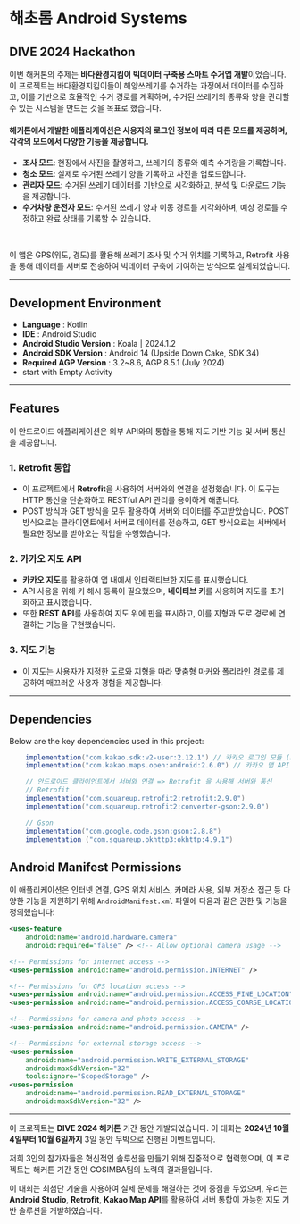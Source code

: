 # 해초롬 Android Systems

## DIVE 2024 Hackathon

이번 해커톤의 주제는 **바다환경지킴이 빅데이터 구축용 스마트 수거앱 개발**이었습니다. 이 프로젝트는 바다환경지킴이들이 해양쓰레기를 수거하는 과정에서 데이터를 수집하고, 이를 기반으로 효율적인 수거 경로를 계획하며, 수거된 쓰레기의 종류와 양을 관리할 수 있는 시스템을 만드는 것을 목표로 했습니다.
<br>

#### 해커톤에서 개발한 애플리케이션은 사용자의 로그인 정보에 따라 다른 모드를 제공하며, 각각의 모드에서 다양한 기능을 제공합니다.

- **조사 모드**: 현장에서 사진을 촬영하고, 쓰레기의 종류와 예측 수거량을 기록합니다.
- **청소 모드**: 실제로 수거된 쓰레기 양을 기록하고 사진을 업로드합니다.
- **관리자 모드**: 수거된 쓰레기 데이터를 기반으로 시각화하고, 분석 및 다운로드 기능을 제공합니다.
- **수거차량 운전자 모드**: 수거된 쓰레기 양과 이동 경로를 시각화하며, 예상 경로를 수정하고 완료 상태를 기록할 수 있습니다.
<br>

이 앱은 GPS(위도, 경도)를 활용해 쓰레기 조사 및 수거 위치를 기록하고, Retrofit 사용을 통해 데이터를 서버로 전송하여 빅데이터 구축에 기여하는 방식으로 설계되었습니다.

---

## Development Environment
- **Language** :  Kotlin
- **IDE** :  Android Studio
- **Android Studio Version** :  Koala | 2024.1.2
- **Android SDK Version** :  Android 14 (Upside Down Cake, SDK 34)
- **Required AGP Version** :  3.2~8.6, AGP 8.5.1 (July 2024)
- start with Empty Activity

---

## Features
이 안드로이드 애플리케이션은 외부 API와의 통합을 통해 지도 기반 기능 및 서버 통신을 제공합니다.

### 1. **Retrofit 통합**
   - 이 프로젝트에서 **Retrofit**을 사용하여 서버와의 연결을 설정했습니다. 이 도구는 HTTP 통신을 단순화하고 RESTful API 관리를 용이하게 해줍니다.
   - POST 방식과 GET 방식을 모두 활용하여 서버와 데이터를 주고받았습니다. POST 방식으로는 클라이언트에서 서버로 데이터를 전송하고, GET 방식으로는 서버에서 필요한 정보를 받아오는 작업을 수행했습니다.

### 2. **카카오 지도 API**
   - **카카오 지도**를 활용하여 앱 내에서 인터랙티브한 지도를 표시했습니다.
   - API 사용을 위해 키 해시 등록이 필요했으며, **네이티브 키**를 사용하여 지도를 초기화하고 표시했습니다.
   - 또한 **REST API**를 사용하여 지도 위에 핀을 표시하고, 이를 지형과 도로 경로에 연결하는 기능을 구현했습니다.

### 3. **지도 기능**
   - 이 지도는 사용자가 지정한 도로와 지형을 따라 맞춤형 마커와 폴리라인 경로를 제공하여 매끄러운 사용자 경험을 제공합니다.

---

## Dependencies
Below are the key dependencies used in this project:
```groovy
    implementation("com.kakao.sdk:v2-user:2.12.1") // 카카오 로그인 모듈 (keyHash 값 때문에 설정)
    implementation("com.kakao.maps.open:android:2.6.0") // 카카오 맵 API

    // 안드로이드 클라이언트에서 서버와 연결 => Retrofit 을 사용해 서버와 통신
    // Retrofit
    implementation("com.squareup.retrofit2:retrofit:2.9.0")
    implementation("com.squareup.retrofit2:converter-gson:2.9.0")

    // Gson
    implementation("com.google.code.gson:gson:2.8.8")
    implementation ("com.squareup.okhttp3:okhttp:4.9.1")
```

## Android Manifest Permissions

이 애플리케이션은 인터넷 연결, GPS 위치 서비스, 카메라 사용, 외부 저장소 접근 등 다양한 기능을 지원하기 위해 `AndroidManifest.xml` 파일에 다음과 같은 권한 및 기능을 정의했습니다:

```xml
<uses-feature
    android:name="android.hardware.camera"
    android:required="false" /> <!-- Allow optional camera usage -->

<!-- Permissions for internet access -->
<uses-permission android:name="android.permission.INTERNET" />

<!-- Permissions for GPS location access -->
<uses-permission android:name="android.permission.ACCESS_FINE_LOCATION" />
<uses-permission android:name="android.permission.ACCESS_COARSE_LOCATION" />

<!-- Permissions for camera and photo access -->
<uses-permission android:name="android.permission.CAMERA" />

<!-- Permissions for external storage access -->
<uses-permission
    android:name="android.permission.WRITE_EXTERNAL_STORAGE"
    android:maxSdkVersion="32"
    tools:ignore="ScopedStorage" />
<uses-permission
    android:name="android.permission.READ_EXTERNAL_STORAGE"
    android:maxSdkVersion="32" />
```

---

이 프로젝트는 **DIVE 2024 해커톤** 기간 동안 개발되었습니다. 이 대회는 **2024년 10월 4일부터 10월 6일까지** 3일 동안 무박으로 진행된 이벤트입니다.

저희 3인의 참가자들은 혁신적인 솔루션을 만들기 위해 집중적으로 협력했으며, 이 프로젝트는 해커톤 기간 동안 COSIMBA팀의 노력의 결과물입니다.

이 대회는 최첨단 기술을 사용하여 실제 문제를 해결하는 것에 중점을 두었으며, 우리는 **Android Studio**, **Retrofit**, **Kakao Map API**를 활용하여 서버 통합이 가능한 지도 기반 솔루션을 개발하였습니다.
